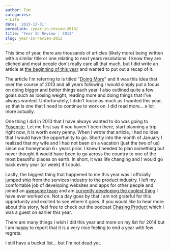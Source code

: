 ```yaml
---
author: Tim
categories:
- Life
date: '2013-12-31'
permalink: /year-in-review-2013/
title: 'Year In Review : 2013'
slug: year-in-review-2013
---
```


This time of year, there are thousands of articles (likely more) being written with a similar title or one relating to next years resolutions. I know they are cliched and most people don't really care all that much, but I did write an article at [the beginning of this year][1] and wanted to put out a recap of it.

<!--more-->

The article I'm referring to is titled "[Doing More][1]" and it was this idea that over the course of 2013 and all years following I would simply put a focus on doing bigger and better things each year. I also outlined quite a few goals such as loosing weight, reading more and doing things that I've always wanted. Unfortunately, I didn't loose as much as I wanted this year, so that is one that I need to continue to work on. I did read more&#8230; a lot more actually.

One thing I did in 2013 that I have always wanted to do was going to [Yosemite][2]. Let me first say if you haven't been there, start planning a trip right now, it is worth every penny. When I wrote that article, I had no idea that I would have the opportunity to go. Shortly into the month of January I realized that my wife and I had not been on a vacation (just the two of us) since our honeymoon 6+ years prior. I knew I needed to plan something but never thought it would have been to go across the country to one of the most beautiful places on earth. In short, it was life changing and I would go back every year (or week) if I could.

Lastly, the biggest thing that happened to me this year was I officially jumped ship from the services industry to the product industry. I left my comfortable job of developing websites and apps for other people and joined an [awesome team][3] and am [currently developing the coolest thing][4] I have ever worked on. Not a day goes by that I am not grateful for this opportunity and excited to see where it goes. If you would like to hear more about this story, feel free to check out the podcast [Chasing Product][5] which I was a guest on earlier this year.

There are many things I wish I did this year and more on my list for 2014 but I am happy to report that it is a very nice feeling to end a year with few regrets.

I still have a bucket list&#8230; but I'm not dead yet.

 [1]: http://tim.getbarley.com/2790/doing-more
 [2]: http://instagram.com/p/ZD00alJGw9
 [3]: http://plainmade.com/
 [4]: http://getbarley.com/
 [5]: http://www.chasingproduct.com/episodes/episode-10-first-dont-succeed-product-launch-wtim-whitacre
 
